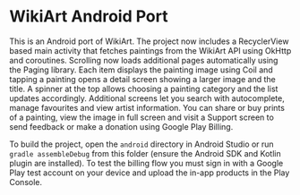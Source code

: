 # WikiArt Android Port

This is an Android port of WikiArt. The project now includes a RecyclerView
based main activity that fetches paintings from the WikiArt API using OkHttp
and coroutines. Scrolling now loads additional pages automatically using the
Paging library. Each item displays the painting image using Coil and tapping a
painting opens a detail screen showing a larger image and the title. A spinner
at the top allows choosing a painting category and the list updates accordingly.
Additional screens let you search with autocomplete, manage favourites and view
artist information. You can share or buy prints of a painting, view the image in
full screen and visit a Support screen to send feedback or make a donation
using Google Play Billing.

To build the project, open the `android` directory in Android Studio or run
`gradle assembleDebug` from this folder (ensure the Android SDK and Kotlin
plugin are installed). To test the billing flow you must sign in with a Google
Play test account on your device and upload the in-app products in the Play
Console.
